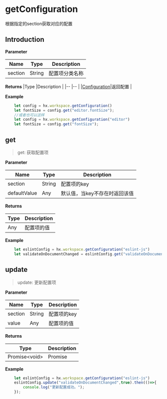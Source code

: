 # getConfiguration

根据指定的section获取对应的配置

## Introduction

**Parameter**

|Name	|Type	|Description			|
|--			|--			|--				|
|section	|String		|配置项分类名称	|

**Returns**
|Type				|Description		|
|--								|--			|
|[Configuration](#Configuration)|返回配置	|

**Example**

``` javascript
    let config = hx.workspace.getConfiguration()
    let fontSize = config.get("editor.fontSize");
    //或者也可以这样
    let config = hx.workspace.getConfiguration("editor")
    let fontSize = config.get("fontSize");
```


## get

> get: 获取配置项

**Parameter**

|Name		|Type	|Description		|
|--				|--			|--			|
|section		|String		|配置项的key|
|defaultValue	|Any		|默认值，当key不存在时返回该值|

**Returns**

|Type	|Description		|
|--			|--			|
|Any		|配置项的值	|

**Example**
``` javascript
    let eslintConfig = hx.workspace.getConfiguration("eslint-js")
    let validateOnDocumentChanged = eslintConfig.get("validateOnDocumentChanged",false);
```

## update

> update: 更新配置项

**Parameter**

|Name	|Type	|Description		|
|--			|--			|--			|
|section	|String		|配置项的key|
|value		|Any		|配置项的值	|

**Returns**

|Type	|Description	|
|--			|--		|
|Promise&lt;void&gt;	|Promise	|

**Example**
``` javascript
    let eslintConfig = hx.workspace.getConfiguration("eslint-js")
    eslintConfig.update("validateOnDocumentChanged",true).then(()=>{
        console.log("更新配置成功。");
    });
```